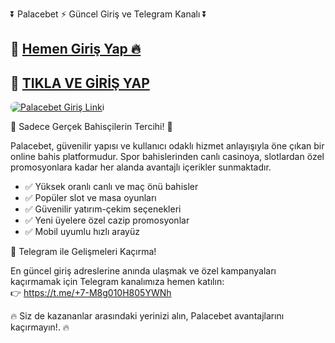 <p class="highlight">⏬ Palacebet ⚡ Güncel Giriş ve Telegram Kanalı ⏬</p>

<h2>🔗 <a href="https://cutt.ly/PalaceLink" target="_blank">Hemen Giriş Yap 🔥</a></h2>
<h2>🔗 <a href="https://cutt.ly/PalaceLink" target="_blank">TIKLA VE GİRİŞ YAP</a></h2>

<a href="https://cutt.ly/PalaceLink" title="Palacebet Giriş">
  <img src="https://i.ibb.co/rG4VdgSv/images-6.jpg" alt="Palacebet Giriş Linki" style="max-width:100%; height:auto; border-radius:8px;">
</a>

<p class="highlight">🎁 Sadece Gerçek Bahisçilerin Tercihi! 🎁</p>

<p>
  Palacebet, güvenilir yapısı ve kullanıcı odaklı hizmet anlayışıyla öne çıkan bir online bahis platformudur.
  Spor bahislerinden canlı casinoya, slotlardan özel promosyonlara kadar her alanda avantajlı içerikler sunmaktadır.
</p>

<ul>
  <li>✅ Yüksek oranlı canlı ve maç önü bahisler</li>
  <li>✅ Popüler slot ve masa oyunları</li>
  <li>✅ Güvenilir yatırım-çekim seçenekleri</li>
  <li>✅ Yeni üyelere özel cazip promosyonlar</li>
  <li>✅ Mobil uyumlu hızlı arayüz</li>
</ul>

<p class="highlight">📲 Telegram ile Gelişmeleri Kaçırma!</p>
<p>
  En güncel giriş adreslerine anında ulaşmak ve özel kampanyaları kaçırmamak için Telegram kanalımıza hemen katılın:
  <br>
  👉 <a href="https://t.me/+7-M8g010H805YWNh" target="_blank">https://t.me/+7-M8g010H805YWNh</a>
</p>

<p class="highlight">🔥 Siz de kazananlar arasındaki yerinizi alın, Palacebet avantajlarını kaçırmayın!. 🔥</p>
